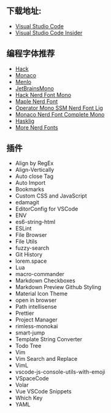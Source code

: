 ## 下载地址:

- [Visual Studio Code](https://code.visualstudio.com/)
- [Visual Studio Code Insider](https://code.visualstudio.com/insiders/)

## 编程字体推荐

- [Hack](https://github.com/source-foundry/Hack)
- [Monaco](https://github.com/todylu/monaco.ttf)
- [Menlo](https://github.com/ueaner/fonts)
- [JetBrainsMono](https://github.com/ryanoasis/nerd-fonts/tree/master/patched-fonts/JetBrainsMono/Ligatures)
- [Hack Nerd Font Mono](https://github.com/ryanoasis/nerd-fonts/tree/master/patched-fonts/Hack)
- [Maple Nerd Font](https://gitee.com/subframe7536/Maple/releases/tag/v5.5)
- [Operator Mono SSM Nerd Font Lig](https://github.com/liaohui5/Operator-Mono-SSm-Nerd-Lig)
- [Monaco Nerd Font Complete Mono](https://github.com/Karmenzind/monaco-nerd-fonts)
- [Hasklig](https://github.com/ryanoasis/nerd-fonts/tree/master/patched-fonts/Hasklig)
- [More Nerd Fonts](https://github.com/ryanoasis/nerd-fonts#patched-fonts)

## 插件

- Align by RegEx
- Align-Vertically
- Auto close Tag
- Auto Import
- Bookmarks
- Custom CSS and JavaScript
- edamagit
- EditorConfig for VSCode
- ENV
- es6-string-html
- ESLint
- File Browser
- File Utils
- fuzzy-search
- Git History
- lorem.space
- Lua
- macro-commander
- Markdown Checkboxes
- Markdown Preview Github Styling
- Material Icon Theme
- open in browser
- Path intellisense
- Prettier
- Project Manager
- rimless-monokai
- smart-jump
- Template String Converter
- Todo Tree
- Vim
- Vim Search and Replace
- VimL
- vscode-js-console-utils-with-emoji
- VSpaceCode
- Volar
- Vue VSCode Snippets
- Which Key
- YAML
